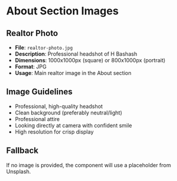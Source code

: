 # About Section Images

## Realtor Photo
- **File**: `realtor-photo.jpg`
- **Description**: Professional headshot of H Bashash
- **Dimensions**: 1000x1000px (square) or 800x1000px (portrait)
- **Format**: JPG
- **Usage**: Main realtor image in the About section

## Image Guidelines
- Professional, high-quality headshot
- Clean background (preferably neutral/light)
- Professional attire
- Looking directly at camera with confident smile
- High resolution for crisp display

## Fallback
If no image is provided, the component will use a placeholder from Unsplash.
